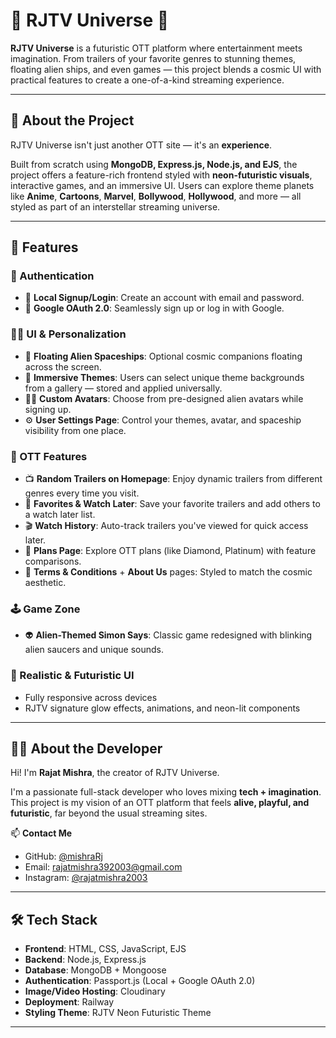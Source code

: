 # 🚀 RJTV Universe 🌌

**RJTV Universe** is a futuristic OTT platform where entertainment meets imagination. From trailers of your favorite genres to stunning themes, floating alien ships, and even games — this project blends a cosmic UI with practical features to create a one-of-a-kind streaming experience.

---

## 📌 About the Project

RJTV Universe isn't just another OTT site — it's an **experience**.

Built from scratch using **MongoDB, Express.js, Node.js, and EJS**, the project offers a feature-rich frontend styled with **neon-futuristic visuals**, interactive games, and an immersive UI. Users can explore theme planets like **Anime**, **Cartoons**, **Marvel**, **Bollywood**, **Hollywood**, and more — all styled as part of an interstellar streaming universe.

---

## 🚀 Features

### 🔐 Authentication
- 📝 **Local Signup/Login**: Create an account with email and password.
- 🔐 **Google OAuth 2.0**: Seamlessly sign up or log in with Google.

### 👨‍🚀 UI & Personalization
- 👾 **Floating Alien Spaceships**: Optional cosmic companions floating across the screen.
- 🎨 **Immersive Themes**: Users can select unique theme backgrounds from a gallery — stored and applied universally.
- 🧑‍🚀 **Custom Avatars**: Choose from pre-designed alien avatars while signing up.
- ⚙️ **User Settings Page**: Control your themes, avatar, and spaceship visibility from one place.

### 🎥 OTT Features
- 📺 **Random Trailers on Homepage**: Enjoy dynamic trailers from different genres every time you visit.
- 💖 **Favorites & Watch Later**: Save your favorite trailers and add others to a watch later list.
- 🎬 **Watch History**: Auto-track trailers you've viewed for quick access later.
- 📄 **Plans Page**: Explore OTT plans (like Diamond, Platinum) with feature comparisons.
- 📃 **Terms & Conditions** + **About Us** pages: Styled to match the cosmic aesthetic.

### 🕹️ Game Zone
- 👽 **Alien-Themed Simon Says**: Classic game redesigned with blinking alien saucers and unique sounds.

### 💫 Realistic & Futuristic UI
- Fully responsive across devices
- RJTV signature glow effects, animations, and neon-lit components

---

## 👨‍💻 About the Developer

Hi! I'm **Rajat Mishra**, the creator of RJTV Universe.

I'm a passionate full-stack developer who loves mixing **tech + imagination**. This project is my vision of an OTT platform that feels **alive, playful, and futuristic**, far beyond the usual streaming sites.  

📫 **Contact Me**  
- GitHub: [@mishraRj](https://github.com/mishraRj)  
- Email: rajatmishra392003@gmail.com  
- Instagram: [@rajatmishra2003](https://www.instagram.com/rajatmishra2003/)

---

## 🛠️ Tech Stack

- **Frontend**: HTML, CSS, JavaScript, EJS  
- **Backend**: Node.js, Express.js  
- **Database**: MongoDB + Mongoose  
- **Authentication**: Passport.js (Local + Google OAuth 2.0)  
- **Image/Video Hosting**: Cloudinary  
- **Deployment**: Railway  
- **Styling Theme**: RJTV Neon Futuristic Theme

---
